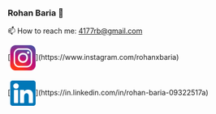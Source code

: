 ### Rohan Baria 👋
📫 How to reach me: 4177rb@gmail.com
<div style="margin-bottom: 20px;">
    [<img src="https://github.com/Rohan4177/Rohan4177/blob/main/Ig.png" width="50" height="50" align="center">](https://www.instagram.com/rohanxbaria)
</div>

<div style="margin-bottom: 20px;">
    [<img src="https://github.com/Rohan4177/Rohan4177/blob/main/Li.png" width="50" height="50" align="center">](https://in.linkedin.com/in/rohan-baria-09322517a)
</div>



<!--
**Rohan4177/Rohan4177** is a ✨ _special_ ✨ repository because its `README.md` (this file) appears on your GitHub profile.

Here are some ideas to get you started:

- 🔭 I’m currently working on ...
- 🌱 I’m currently learning ...
- 👯 I’m looking to collaborate on ...
- 🤔 I’m looking for help with ...
- 💬 Ask me about ...
- 😄 Pronouns: ...
- ⚡ Fun fact: ...
-->
